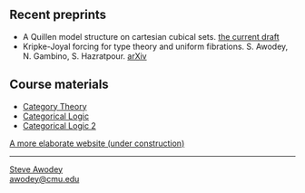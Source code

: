 ## Recent preprints

- A Quillen model structure on cartesian cubical sets. [the current draft](https://github.com/awodey/math/blob/master/QMS/qms.pdf)
- Kripke-Joyal forcing for type theory and uniform fibrations. S. Awodey, N. Gambino, S. Hazratpour. [arXiv](https://arxiv.org/abs/2110.14576)

## Course materials

- [Category Theory](../../) 
- [Categorical Logic](./catlog/) 
- [Categorical Logic 2](/catlog/docs/index2.md)

[A more elaborate website (under construction)](./longindex.md)


<hr WIDTH="100%">
<div CLASS="bottom"><a href="http://www.andrew.cmu.edu/~awodey/"></a></div>


<p CLASS="bottom"><a href="http://www.andrew.cmu.edu/~awodey/">Steve Awodey</a>
<br><a href="mailto:awodey@cmu.edu">awodey@cmu.edu</a>
